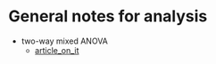 # General notes for analysis


- two-way mixed ANOVA
    - [article_on_it](./mixed_anova_with_python.md)

